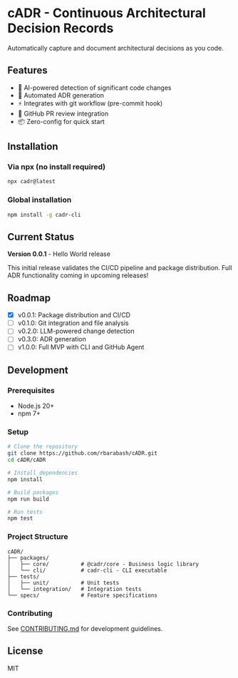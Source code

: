 # cADR - Continuous Architectural Decision Records

Automatically capture and document architectural decisions as you code.

## Features

- 🤖 AI-powered detection of significant code changes
- 📝 Automated ADR generation
- ⚡ Integrates with git workflow (pre-commit hook)
- 🔄 GitHub PR review integration
- 📦 Zero-config for quick start

## Installation

### Via npx (no install required)

```bash
npx cadr@latest
```

### Global installation

```bash
npm install -g cadr-cli
```

## Current Status

**Version 0.0.1** - Hello World release

This initial release validates the CI/CD pipeline and package distribution. 
Full ADR functionality coming in upcoming releases!

## Roadmap

- [x] v0.0.1: Package distribution and CI/CD
- [ ] v0.1.0: Git integration and file analysis
- [ ] v0.2.0: LLM-powered change detection
- [ ] v0.3.0: ADR generation
- [ ] v1.0.0: Full MVP with CLI and GitHub Agent

## Development

### Prerequisites

- Node.js 20+
- npm 7+

### Setup

```bash
# Clone the repository
git clone https://github.com/rbarabash/cADR.git
cd cADR/cADR

# Install dependencies
npm install

# Build packages
npm run build

# Run tests
npm test
```

### Project Structure

```
cADR/
├── packages/
│   ├── core/          # @cadr/core - Business logic library
│   └── cli/           # cadr-cli - CLI executable
├── tests/
│   ├── unit/          # Unit tests
│   └── integration/   # Integration tests
└── specs/             # Feature specifications
```

### Contributing

See [CONTRIBUTING.md](./CONTRIBUTING.md) for development guidelines.

## License

MIT

